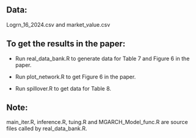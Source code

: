## Data:

Logrn_16_2024.csv and market_value.csv

## To get the results in the paper:

* Run real_data_bank.R to generate data for Table 7 and Figure 6 in the paper.

* Run plot_network.R to get Figure 6 in the paper.

* Run spillover.R to get data for Table 8.

## Note:

main_iter.R, inference.R, tuing.R and MGARCH_Model_func.R are source files called by real_data_bank.R.